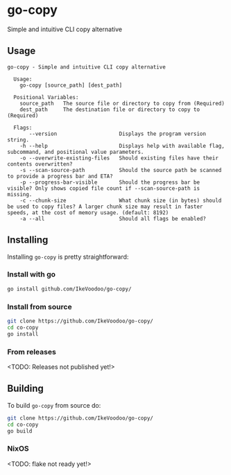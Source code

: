 # go-copy
Simple and intuitive CLI copy alternative

## Usage
```
go-copy - Simple and intuitive CLI copy alternative

  Usage:
    go-copy [source_path] [dest_path]

  Positional Variables: 
    source_path   The source file or directory to copy from (Required)
    dest_path     The destination file or directory to copy to (Required)

  Flags: 
       --version                    Displays the program version string.
    -h --help                       Displays help with available flag, subcommand, and positional value parameters.
    -o --overwrite-existing-files   Should existing files have their contents overwritten?
    -s --scan-source-path           Should the source path be scanned to provide a progress bar and ETA?
    -p --progress-bar-visible       Should the progress bar be visible? Only shows copied file count if --scan-source-path is missing.
    -c --chunk-size                 What chunk size (in bytes) should be used to copy files? A larger chunk size may result in faster speeds, at the cost of memory usage. (default: 8192)
    -a --all                        Should all flags be enabled?
```

## Installing
Installing `go-copy` is pretty straightforward:

### Install with go
```sh
go install github.com/IkeVoodoo/go-copy/
```

### Install from source
```sh
git clone https://github.com/IkeVoodoo/go-copy/
cd co-copy
go install
```

### From releases
<TODO: Releases not published yet!>


## Building
To build `go-copy` from source do:

```sh
git clone https://github.com/IkeVoodoo/go-copy/
cd co-copy
go build
```
### NixOS
<TODO: flake not ready yet!>
